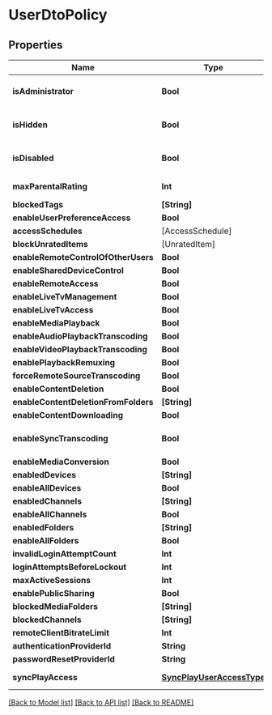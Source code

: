 # UserDtoPolicy

## Properties
Name | Type | Description | Notes
------------ | ------------- | ------------- | -------------
**isAdministrator** | **Bool** | Gets or sets a value indicating whether this instance is administrator. | [optional] 
**isHidden** | **Bool** | Gets or sets a value indicating whether this instance is hidden. | [optional] 
**isDisabled** | **Bool** | Gets or sets a value indicating whether this instance is disabled. | [optional] 
**maxParentalRating** | **Int** | Gets or sets the max parental rating. | [optional] 
**blockedTags** | **[String]** |  | [optional] 
**enableUserPreferenceAccess** | **Bool** |  | [optional] 
**accessSchedules** | [AccessSchedule] |  | [optional] 
**blockUnratedItems** | [UnratedItem] |  | [optional] 
**enableRemoteControlOfOtherUsers** | **Bool** |  | [optional] 
**enableSharedDeviceControl** | **Bool** |  | [optional] 
**enableRemoteAccess** | **Bool** |  | [optional] 
**enableLiveTvManagement** | **Bool** |  | [optional] 
**enableLiveTvAccess** | **Bool** |  | [optional] 
**enableMediaPlayback** | **Bool** |  | [optional] 
**enableAudioPlaybackTranscoding** | **Bool** |  | [optional] 
**enableVideoPlaybackTranscoding** | **Bool** |  | [optional] 
**enablePlaybackRemuxing** | **Bool** |  | [optional] 
**forceRemoteSourceTranscoding** | **Bool** |  | [optional] 
**enableContentDeletion** | **Bool** |  | [optional] 
**enableContentDeletionFromFolders** | **[String]** |  | [optional] 
**enableContentDownloading** | **Bool** |  | [optional] 
**enableSyncTranscoding** | **Bool** | Gets or sets a value indicating whether [enable synchronize]. | [optional] 
**enableMediaConversion** | **Bool** |  | [optional] 
**enabledDevices** | **[String]** |  | [optional] 
**enableAllDevices** | **Bool** |  | [optional] 
**enabledChannels** | **[String]** |  | [optional] 
**enableAllChannels** | **Bool** |  | [optional] 
**enabledFolders** | **[String]** |  | [optional] 
**enableAllFolders** | **Bool** |  | [optional] 
**invalidLoginAttemptCount** | **Int** |  | [optional] 
**loginAttemptsBeforeLockout** | **Int** |  | [optional] 
**maxActiveSessions** | **Int** |  | [optional] 
**enablePublicSharing** | **Bool** |  | [optional] 
**blockedMediaFolders** | **[String]** |  | [optional] 
**blockedChannels** | **[String]** |  | [optional] 
**remoteClientBitrateLimit** | **Int** |  | [optional] 
**authenticationProviderId** | **String** |  | [optional] 
**passwordResetProviderId** | **String** |  | [optional] 
**syncPlayAccess** | [**SyncPlayUserAccessType**](SyncPlayUserAccessType.md) | Enum SyncPlayUserAccessType. | [optional] 

[[Back to Model list]](../README.md#documentation-for-models) [[Back to API list]](../README.md#documentation-for-api-endpoints) [[Back to README]](../README.md)


